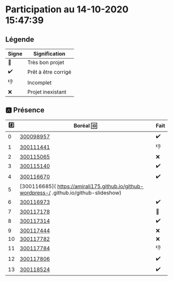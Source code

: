 # Participation au 14-10-2020 15:47:39

## Légende

| Signe              | Signification                 |
|--------------------|-------------------------------|
| :tada:             | Très bon projet               |
| :heavy_check_mark: | Prêt à être corrigé           |
| :-1:               | Incomplet                     |
| :x:                | Projet inexistant             |

## :a: Présence

|:hash:| Boréal :id:                | Fait               |
|------|----------------------------|--------------------|
| 0    | [300098957](https://b300098957.github.io/github-slideshow) | :heavy_check_mark: |
| 1    | [300111441](https://sekou16.github.io/master-branche/#/)   | :-1: |
| 2    | [300115065](https://x.github.io/github-slideshow) | :x: |
| 3    | [300115140](https://zackto.github.io/github-slideshow)     | :heavy_check_mark: |
| 4    | [300116670](https://auriane25.github.io/github-slideshow)  | :heavy_check_mark: |
| 5    | [300116685]( https://amirali175.github.io/github-wordpress-/ .github.io/github-slideshow) 
| 6    | [300116973](https://lagokamdem.github.io/github-slideshow) | :heavy_check_mark: |
| 7    | [300117178](http://catvoops.me/github-slideshow)           | :tada: |
| 8    | [300117314](https://morti747.github.io/github-slideshow)   | :heavy_check_mark: |
| 9    | [300117444](https://x.github.io/github-slideshow) | :x: |
| 10   | [300117782](https://x.github.io/github-slideshow) | :x: |
| 11   | [300117784](https://BertrandMoyou.github.io/github-slideshow) | :-1: |
| 12   | [300117806](https://djibo648.github.io/github-slideshow/#/)| :heavy_check_mark:|
| 13   | [300118524](https://zoureni.github.io/github-slideshow) | :heavy_check_mark: |
